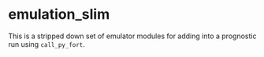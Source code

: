 emulation_slim
==============

This is a stripped down set of emulator modules for adding into
a prognostic run using `call_py_fort`.
